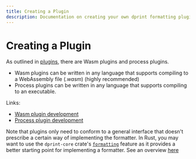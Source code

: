 ```yaml
---
title: Creating a Plugin
description: Documentation on creating your own dprint formatting plugin.
---
```


# Creating a Plugin

As outlined in [plugins](/plugins), there are Wasm plugins and process plugins.

- Wasm plugins can be written in any language that supports compiling to a WebAssembly file (_.wasm_) (highly recommended)
- Process plugins can be written in any language that supports compiling to an executable.

Links:

- [Wasm plugin development](https://github.com/dprint/dprint/blob/master/docs/wasm-plugin-development.md)
- [Process plugin development](https://github.com/dprint/dprint/blob/master/docs/process-plugin-development.md)

Note that plugins only need to conform to a general interface that doesn't prescribe a certain way of implementing the formatter. In Rust, you may want to use the `dprint-core` crate's [`formatting`](https://docs.rs/dprint-core/0.28.0/dprint_core/formatting/index.html) feature as it provides a better starting point for implementing a formatter. See an overview [here](https://github.com/dprint/dprint/blob/master/docs/overview.md)
